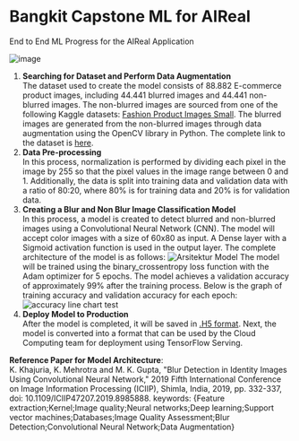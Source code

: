 # Bangkit Capstone ML for AIReal
End to End ML Progress for the AIReal Application <br>

![image](https://github.com/Aireal-C241-PS337/machine-learning/assets/100218015/a97202de-c2b8-405c-b235-fe6923cea185)

1. **Searching for Dataset and Perform Data Augmentation**<br>
The dataset used to create the model consists of 88.882 E-commerce product images, including 44.441 blurred images and 44.441 non-blurred images. The non-blurred images are sourced from one of the following Kaggle datasets: [Fashion Product Images Small](https://www.kaggle.com/datasets/paramaggarwal/fashion-product-images-small). The blurred images are generated from the non-blurred images through data augmentation using the OpenCV library in Python. The complete link to the dataset is [here](https://drive.google.com/file/d/1SaSjZ-z6W0v3nTGQIQsczaUxN-JbzN9C/view?usp=sharing).
2. **Data Pre-processing**<br>
In this process, normalization is performed by dividing each pixel in the image by 255 so that the pixel values in the image range between 0 and 1. Additionally, the data is split into training data and validation data with a ratio of 80:20, where 80% is for training data and 20% is for validation data.
3. **Creating a Blur and Non Blur Image Classification Model**<br>
In this process, a model is created to detect blurred and non-blurred images using a Convolutional Neural Network (CNN). The model will accept color images with a size of 60x80 as input. A Dense layer with a Sigmoid activation function is used in the output layer. The complete architecture of the model is as follows:
![Arsitektur Model](https://github.com/Aireal-C241-PS337/machine-learning/assets/100218015/8bc2ed5f-e6e8-4f23-8813-5d31491c2876)
The model will be trained using the binary_crossentropy loss function with the Adam optimizer for 5 epochs. The model achieves a validation accuracy of approximately 99% after the training process. Below is the graph of training accuracy and validation accuracy for each epoch:<br>
![accuracy line chart test](https://github.com/Aireal-C241-PS337/machine-learning/assets/100218015/121aa062-741e-4e79-bcaf-48cb4aca9a44)
4. **Deploy Model to Production**<br>
After the model is completed, it will be saved in [.H5 format](https://drive.google.com/file/d/1XXFRWWVcB_ERbSWkDyWmAYRukrMm5jTk/view). Next, the model is converted into a format that can be used by the Cloud Computing team for deployment using TensorFlow Serving.

**Reference Paper for Model Architecture**:<br>
K. Khajuria, K. Mehrotra and M. K. Gupta, "Blur Detection in Identity Images Using Convolutional Neural Network," 2019 Fifth International Conference on Image Information Processing (ICIIP), Shimla, India, 2019, pp. 332-337, doi: 10.1109/ICIIP47207.2019.8985888. keywords: {Feature extraction;Kernel;Image quality;Neural networks;Deep learning;Support vector machines;Databases;Image Quality Assessment;Blur Detection;Convolutional Neural Network;Data Augmentation}
